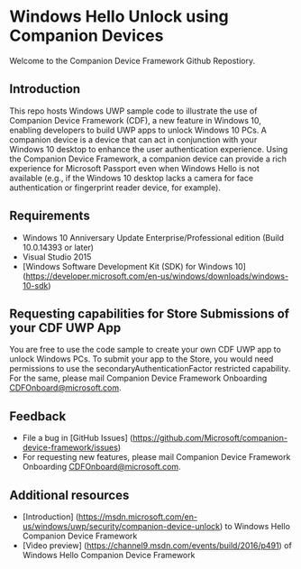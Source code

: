 # Windows Hello Unlock using Companion Devices

Welcome to the Companion Device Framework Github Repostiory. 

## Introduction

This repo hosts Windows UWP sample code to illustrate the use of Companion Device Framework (CDF), a new feature in Windows 10, enabling developers to build UWP apps to unlock Windows 10 PCs. A companion device is a device that can act in conjunction with your Windows 10 desktop to enhance the user authentication experience. Using the Companion Device Framework, a companion device can provide a rich experience for Microsoft Passport even when Windows Hello is not available (e.g., if the Windows 10 desktop lacks a camera for face authentication or fingerprint reader device, for example).

## Requirements

- Windows 10 Anniversary Update Enterprise/Professional edition (Build 10.0.14393 or later)
- Visual Studio 2015
- [Windows Software Development Kit (SDK) for Windows 10] (https://developer.microsoft.com/en-us/windows/downloads/windows-10-sdk)

## Requesting capabilities for Store Submissions of your CDF UWP App

You are free to use the code sample to create your own CDF UWP app to unlock Windows PCs.  To submit your app to the Store, you would need permissions to use the secondaryAuthenticationFactor restricted capability.    For the same, please mail Companion Device Framework Onboarding <CDFOnboard@microsoft.com>.

## Feedback

- File a bug in [GitHub Issues] (https://github.com/Microsoft/companion-device-framework/issues)
- For requesting new features, please mail Companion Device Framework Onboarding <CDFOnboard@microsoft.com>.

## Additional resources

- [Introduction] (https://msdn.microsoft.com/en-us/windows/uwp/security/companion-device-unlock) to Windows Hello Companion Device Framework
- [Video preview] (https://channel9.msdn.com/events/build/2016/p491) of Windows Hello Companion Device Framework
